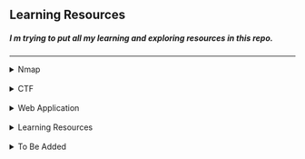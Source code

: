 <h2>Learning Resources</h2>
<h5>I m trying to put all my learning and exploring resources in this repo.</h5>

<hr></hr>

<details>
    <summary>Nmap</summary>
    
</details>

<br>

<details>
    <summary>CTF</summary>
    
</details>

<br>

<details>
    <summary>Web Application</summary>
    
</details>

<br>

<details>
    <summary>Learning Resources</summary>
    
</details>

<br>

<details>
    <summary>To Be Added</summary>
    
</details>

